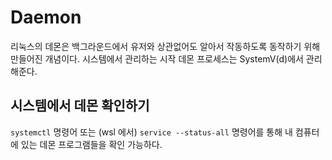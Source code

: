 # Daemon
리눅스의 데몬은 백그라운드에서 유저와 상관없어도 알아서 작동하도록 동작하기 위해 만들어진 개념이다.
시스템에서 관리하는 시작 데몬 프로세스는 SystemV(d)에서 관리해준다.

## 시스템에서 데몬 확인하기

`systemctl` 명령어 또는 (wsl 에서) `service --status-all` 명령어를 통해 내 컴퓨터에 있는 데몬 프로그램들을 확인 가능하다.
